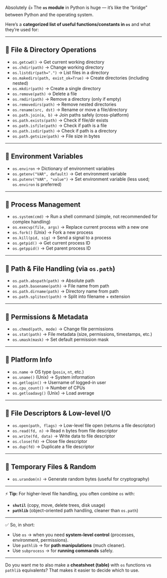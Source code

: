 Absolutely 👍 The **`os` module** in Python is huge — it’s like the “bridge” between Python and the operating system.

Here’s a **categorized list of useful functions/constants in `os`** and what they’re used for:

---

## 🔹 **File & Directory Operations**

* `os.getcwd()` → Get current working directory
* `os.chdir(path)` → Change working directory
* `os.listdir(path=".")` → List files in a directory
* `os.makedirs(path, exist_ok=True)` → Create directories (including nested)
* `os.mkdir(path)` → Create a single directory
* `os.remove(path)` → Delete a file
* `os.rmdir(path)` → Remove a directory (only if empty)
* `os.removedirs(path)` → Remove nested directories
* `os.rename(src, dst)` → Rename or move a file/directory
* `os.path.join(a, b)` → Join paths safely (cross-platform)
* `os.path.exists(path)` → Check if file/dir exists
* `os.path.isfile(path)` → Check if path is a file
* `os.path.isdir(path)` → Check if path is a directory
* `os.path.getsize(path)` → File size in bytes

---

## 🔹 **Environment Variables**

* `os.environ` → Dictionary of environment variables
* `os.getenv("VAR", default)` → Get environment variable
* `os.putenv("VAR", "value")` → Set environment variable (less used; `os.environ` is preferred)

---

## 🔹 **Process Management**

* `os.system(cmd)` → Run a shell command (simple, not recommended for complex handling)
* `os.execvp(file, args)` → Replace current process with a new one
* `os.fork()` (Unix) → Fork a new process
* `os.kill(pid, sig)` → Send a signal to a process
* `os.getpid()` → Get current process ID
* `os.getppid()` → Get parent process ID

---

## 🔹 **Path & File Handling (via `os.path`)**

* `os.path.abspath(path)` → Absolute path
* `os.path.basename(path)` → File name from path
* `os.path.dirname(path)` → Directory name from path
* `os.path.splitext(path)` → Split into filename + extension

---

## 🔹 **Permissions & Metadata**

* `os.chmod(path, mode)` → Change file permissions
* `os.stat(path)` → File metadata (size, permissions, timestamps, etc.)
* `os.umask(mask)` → Set default permission mask

---

## 🔹 **Platform Info**

* `os.name` → OS type (`posix`, `nt`, etc.)
* `os.uname()` (Unix) → System information
* `os.getlogin()` → Username of logged-in user
* `os.cpu_count()` → Number of CPUs
* `os.getloadavg()` (Unix) → Load average

---

## 🔹 **File Descriptors & Low-level I/O**

* `os.open(path, flags)` → Low-level file open (returns a file descriptor)
* `os.read(fd, n)` → Read n bytes from file descriptor
* `os.write(fd, data)` → Write data to file descriptor
* `os.close(fd)` → Close file descriptor
* `os.dup(fd)` → Duplicate a file descriptor

---

## 🔹 **Temporary Files & Random**

* `os.urandom(n)` → Generate random bytes (useful for cryptography)

---

⚡ **Tip:** For higher-level file handling, you often combine `os` with:

* **`shutil`** (copy, move, delete trees, disk usage)
* **`pathlib`** (object-oriented path handling, cleaner than `os.path`)

---

✅ So, in short:

* Use `os` → when you need **system-level control** (processes, environment, permissions).
* Use `pathlib` → for **path manipulations** (much cleaner).
* Use `subprocess` → for **running commands** safely.

---

Do you want me to also make a **cheatsheet (table)** with `os` functions vs `pathlib` equivalents? That makes it easier to decide which to use.
